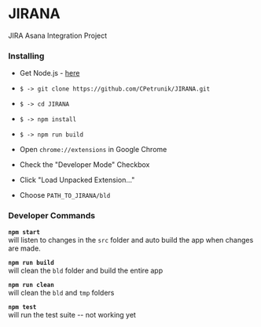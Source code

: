 JIRANA
========

JIRA Asana Integration Project

### Installing

- Get Node.js - [here](https://nodejs.org)

- `$ -> git clone https://github.com/CPetrunik/JIRANA.git`

- `$ -> cd JIRANA`

- `$ -> npm install`

- `$ -> npm run build`

- Open `chrome://extensions` in Google Chrome

- Check the "Developer Mode" Checkbox

- Click "Load Unpacked Extension..."

- Choose `PATH_TO_JIRANA/bld`

### Developer Commands

**`npm start`**  
will listen to changes in the `src` folder and auto build the app when changes are made.

**`npm run build`**  
will clean the `bld` folder and build the entire app

**`npm run clean`**  
will clean the `bld` and `tmp` folders

**`npm test `**  
will run the test suite -- not working yet